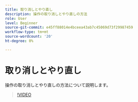 ```yaml
---
title: 取り消しとやり直し
description: 操作の取り消しとやり直しの方法
role: User
level: Beginner
source-git-commit: e45ff88014e4bceea43ab7c45069d73f29987459
workflow-type: tm+mt
source-wordcount: '20'
ht-degree: 0%

---
```


# 取り消しとやり直し

操作の取り消しとやり直しの方法について説明します。

>[!VIDEO](https://video.tv.adobe.com/v/3420216?quality=12&learn=on&hidetitle=true)

